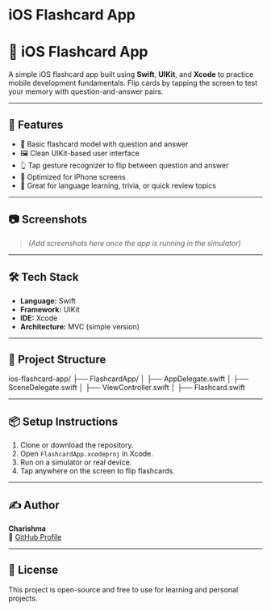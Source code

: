 # iOS Flashcard App

# 📱 iOS Flashcard App

A simple iOS flashcard app built using **Swift**, **UIKit**, and **Xcode** to practice mobile development fundamentals. Flip cards by tapping the screen to test your memory with question-and-answer pairs.

---

## 🚀 Features

- 📄 Basic flashcard model with question and answer
- 🖼️ Clean UIKit-based user interface
- 👆 Tap gesture recognizer to flip between question and answer
- 📱 Optimized for iPhone screens
- 🧠 Great for language learning, trivia, or quick review topics

---

## 📷 Screenshots

> *(Add screenshots here once the app is running in the simulator)*

---

## 🛠️ Tech Stack

- **Language:** Swift
- **Framework:** UIKit
- **IDE:** Xcode
- **Architecture:** MVC (simple version)

---

## 📂 Project Structure

ios-flashcard-app/
├── FlashcardApp/
│ ├── AppDelegate.swift
│ ├── SceneDelegate.swift
│ ├── ViewController.swift
│ ├── Flashcard.swift

---

## 📦 Setup Instructions

1. Clone or download the repository.
2. Open `FlashcardApp.xcodeproj` in Xcode.
3. Run on a simulator or real device.
4. Tap anywhere on the screen to flip flashcards.

---

## ✍️ Author

**Charishma**  
📎 [GitHub Profile](https://github.com/Charishma25)

---

## 📄 License

This project is open-source and free to use for learning and personal projects.
